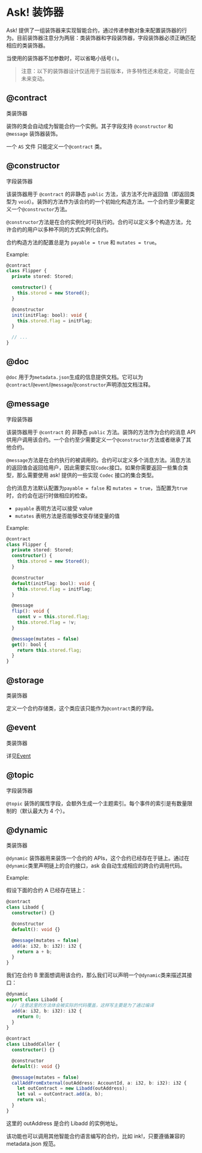 # Ask! 装饰器

Ask! 提供了一组装饰器来实现智能合约，通过传递参数对象来配置装饰器的行为。目前装饰器注意分为两层：类装饰器和字段装饰器，字段装饰器必须正确匹配相应的类装饰器。

当使用的装饰器不加参数时，可以省略小括号`()`。

> 注意：以下的装饰器设计仅适用于当前版本，许多特性还未稳定，可能会在未来变动。

## @contract

类装饰器

装饰的类会自动成为智能合约一个实例。其子字段支持 `@constructor` 和 `@message` 装饰器装饰。

一个 `AS` 文件 只能定义一个`@contract` 类。

## @constructor

字段装饰器

该装饰器用于 `@contract` 的非静态 `public` 方法，该方法不允许返回值（即返回类型为 `void`）。装饰的方法作为该合约的一个初始化构造方法。一个合约至少需要定义一个`@constructor`方法。

`@constructor`方法是在合约实例化时可执行的。合约可以定义多个构造方法，允许合约的用户以多种不同的方式实例化合约。

合约构造方法的配置总是为 `payable = true` 和 `mutates = true`。

Example:

```ts
@contract
class Flipper {
  private stored: Stored;

  constructor() {
    this.stored = new Stored();
  }

  @constructor
  init(initFlag: bool): void {
    this.stored.flag = initFlag;
  }

  // ...
}
```

## @doc

`@doc` 用于为`metadata.json`生成的信息提供文档。它可以为`@contract`/`@event`/`@message`/`@constructor`声明添加文档注释。

## @message

字段装饰器

该装饰器用于 `@contract` 的 非静态 `public` 方法。装饰的方法作为合约的消息 API 供用户调用该合约。一个合约至少需要定义一个`@constructor`方法或者继承了其他合约。

`@message`方法是在合约执行的被调用的。合约可以定义多个消息方法。消息方法的返回值会返回给用户，因此需要实现`Codec`接口。如果你需要返回一些集合类型，那么需要使用 ask! 提供的一些实现 `Codec` 接口的集合类型。

合约消息方法默认配置为`payable = false` 和 `mutates = true`，当配置为`true`时，合约会在运行时做相应的检查。

- `payable` 表明方法可以接受 value
- `mutates` 表明方法是否能够改变存储变量的值

Example:

```ts
@contract
class Flipper {
  private stored: Stored;
  constructor() {
    this.stored = new Stored();
  }

  @constructor
  default(initFlag: bool): void {
    this.stored.flag = initFlag;
  }

  @message
  flip(): void {
    const v = this.stored.flag;
    this.stored.flag = !v;
  }

  @message(mutates = false)
  get(): bool {
    return this.stored.flag;
  }
}
```

<!-- TODO: 确认下storage生成逻辑 -->

## @storage

类装饰器

定义一个合约存储类，这个类应该只能作为`@contract`类的字段。

## @event

类装饰器

详见[Event](./basics.md#Events)

## @topic

字段装饰器

`@topic` 装饰的属性字段，会额外生成一个主题索引。每个事件的索引是有数量限制的（默认最大为 4 个）。

## @dynamic

类装饰器

`@dynamic` 装饰器用来装饰一个合约的 APIs，这个合约已经存在于链上。通过在`@dynamic`类里声明链上的合约接口，ask 会自动生成相应的跨合约调用代码。

Example:

假设下面的合约 A 已经存在链上：

```ts
@contract
class Libadd {
  constructor() {}

  @constructor
  default(): void {}

  @message(mutates = false)
  add(a: i32, b: i32): i32 {
    return a + b;
  }
}
```

我们在合约 B 里面想调用该合约，那么我们可以声明一个`@dynamic`类来描述其接口：

```ts
@dynamic
export class Libadd {
  // 注意这里的方法体会被实际的代码覆盖，这样写主要是为了通过编译
  add(a: i32, b: i32): i32 {
    return 0;
  }
}

@contract
class LibaddCaller {
  constructor() {}

  @constructor
  default(): void {}

  @message(mutates = false)
  callAddFromExternal(outAddress: AccountId, a: i32, b: i32): i32 {
    let outContract = new Libadd(outAddress);
    let val = outContract.add(a, b);
    return val;
  }
}
```

这里的 outAddress 是合约 Libadd 的实例地址。

该功能也可以调用其他智能合约语言编写的合约，比如 ink!，只要遵循兼容的 metadata.json 规范。
